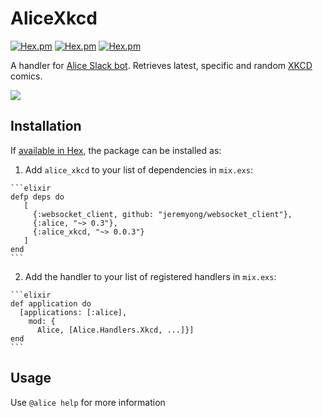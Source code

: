# AliceXkcd

[![Hex.pm](https://img.shields.io/hexpm/l/alice_xkcd.svg)](https://hex.pm/packages/alice_xkcd)
[![Hex.pm](https://img.shields.io/hexpm/v/alice_xkcd.svg)](https://hex.pm/packages/alice_xkcd)
[![Hex.pm](https://img.shields.io/hexpm/dt/alice_xkcd.svg)](https://hex.pm/packages/alice_xkcd)

A handler for [Alice Slack bot]. Retrieves latest, specific and random [XKCD] comics.

[Alice Slack bot]: https://github.com/alice-bot/alice
[XKCD]: http://xkcd.com/

![](http://i.imgur.com/og5mC1v.png)

## Installation

If [available in Hex](https://hex.pm/packages/alice_xkcd), the package can be installed as:

  1. Add `alice_xkcd` to your list of dependencies in `mix.exs`:

    ```elixir
    defp deps do
       [
         {:websocket_client, github: "jeremyong/websocket_client"},
         {:alice, "~> 0.3"},
         {:alice_xkcd, "~> 0.0.3"}
       ]
    end
    ```

  2. Add the handler to your list of registered handlers in `mix.exs`:

    ```elixir
    def application do
      [applications: [:alice],
        mod: {
          Alice, [Alice.Handlers.Xkcd, ...]}]
    end
    ```

## Usage

Use `@alice help` for more information
